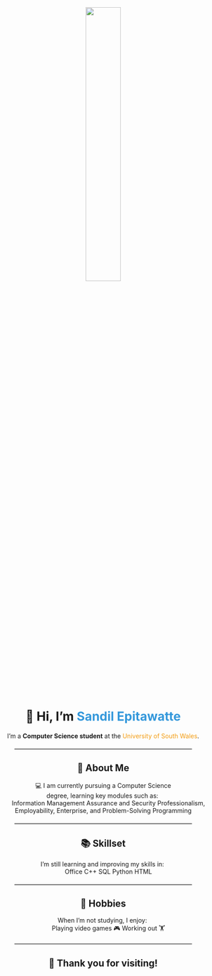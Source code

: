 <div align="center">
  <!-- Top Banner -->
  <img src="https://png.pngtree.com/png-clipart/20230913/original/pngtree-student-on-computer-vector-png-image_11055567.png" 
       style="border-radius: 10px; width: 40%;">

  <!-- Introduction -->
  <h1>👋 Hi, I’m <span style="color: #3498db;">Sandil Epitawatte</span></h1>
  <p>
    I’m a <strong>Computer Science student</strong> at the 
    <span style="color: #f39c12;">University of South Wales</span>.
  </p>

  <hr style="width: 80%; border: 1px solid #ddd; margin: 20px auto;">
  
  <!-- About Me Section -->
  <h2>👀 About Me</h2>
  <p style="text-align: center; width: 70%; margin: auto;">
    💻 I am currently pursuing a Computer Science degree, learning key modules such as:
    <span style="display: inline-block; text-align: left; margin-top: 10px;">
      <ul style="list-style: square; display: inline; margin: 0;">
        <li style="display: inline;">Information Management Assurance and Security</li>
        <li style="display: inline;">Professionalism, Employability, Enterprise, and Problem-Solving</li>
        <li style="display: inline;">Programming</li>
      </ul>
    </span>
  </p>
  
  <hr style="width: 80%; border: 1px solid #ddd; margin: 20px auto;">

  <!-- Skillset Section -->
  <h2>📚 Skillset</h2>
  <p style="text-align: center; width: 70%; margin: auto;">
    I’m still learning and improving my skills in:
    <span style="display: inline-block; text-align: left; margin-top: 10px;">
      <ul style="list-style: circle; display: inline; margin: 0;">
        <li style="display: inline;">Office</li>
        <li style="display: inline;">C++</li>
        <li style="display: inline;">SQL</li>
        <li style="display: inline;">Python</li>
        <li style="display: inline;">HTML</li>
      </ul>
    </span>
  </p>

  <hr style="width: 80%; border: 1px solid #ddd; margin: 20px auto;">

  <!-- Hobbies Section -->
  <h2>🏅 Hobbies</h2>
  <p style="text-align: center; width: 70%; margin: auto;">
    When I’m not studying, I enjoy:
    <span style="display: inline-block; text-align: left; margin-top: 10px;">
      <ul style="list-style: disc; display: inline; margin: 0;">
        <li style="display: inline;">Playing video games 🎮</li>
        <li style="display: inline;">Working out 🏋️</li>
      </ul>
    </span>
  </p>

  <hr style="width: 80%; border: 1px solid #ddd; margin: 20px auto;">

  <!-- Closing Section -->
  <h2>🌟 Thank you for visiting!</h2>
  
</div>
